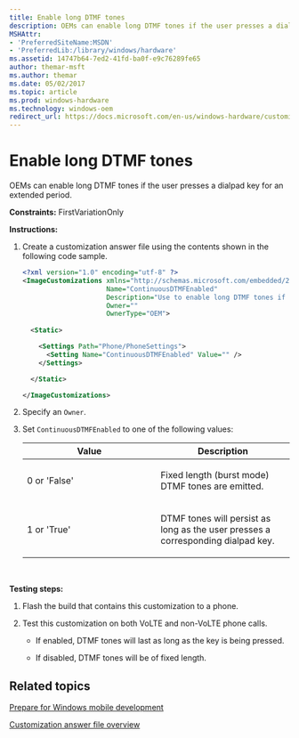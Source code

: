 ```yaml
---
title: Enable long DTMF tones
description: OEMs can enable long DTMF tones if the user presses a dialpad key for an extended period.
MSHAttr:
- 'PreferredSiteName:MSDN'
- 'PreferredLib:/library/windows/hardware'
ms.assetid: 14747b64-7ed2-41fd-ba0f-e9c76289fe65
author: themar-msft
ms.author: themar
ms.date: 05/02/2017
ms.topic: article
ms.prod: windows-hardware
ms.technology: windows-oem
redirect_url: https://docs.microsoft.com/en-us/windows-hardware/customize/mobile/mcsf/dtmf-tones
---
```


# Enable long DTMF tones


OEMs can enable long DTMF tones if the user presses a dialpad key for an extended period.

<a href="" id="constraints---firstvariationonly"></a>**Constraints:** FirstVariationOnly  

<a href="" id="instructions-"></a>**Instructions:**  
1.  Create a customization answer file using the contents shown in the following code sample.

    ```XML
    <?xml version="1.0" encoding="utf-8" ?>  
    <ImageCustomizations xmlns="http://schemas.microsoft.com/embedded/2004/10/ImageUpdate"  
                         Name="ContinuousDTMFEnabled"  
                         Description="Use to enable long DTMF tones if the user presses a dialpad key for an extended period."  
                         Owner=""  
                         OwnerType="OEM"> 
      
      <Static>  

        <Settings Path="Phone/PhoneSettings"> 
          <Setting Name="ContinuousDTMFEnabled" Value="" />
        </Settings>  

      </Static>

    </ImageCustomizations>
    ```

2.  Specify an `Owner`.

3.  Set `ContinuousDTMFEnabled` to one of the following values:

    <table>
    <colgroup>
    <col width="50%" />
    <col width="50%" />
    </colgroup>
    <thead>
    <tr class="header">
    <th>Value</th>
    <th>Description</th>
    </tr>
    </thead>
    <tbody>
    <tr class="odd">
    <td><p>0 or 'False'</p></td>
    <td><p>Fixed length (burst mode) DTMF tones are emitted.</p></td>
    </tr>
    <tr class="even">
    <td><p>1 or 'True'</p></td>
    <td><p>DTMF tones will persist as long as the user presses a corresponding dialpad key.</p></td>
    </tr>
    </tbody>
    </table>

     

<a href="" id="testing-steps-"></a>**Testing steps:**  
1.  Flash the build that contains this customization to a phone.

2.  Test this customization on both VoLTE and non-VoLTE phone calls.

    -   If enabled, DTMF tones will last as long as the key is being pressed.

    -   If disabled, DTMF tones will be of fixed length.

## Related topics

[Prepare for Windows mobile development](https://docs.microsoft.com/en-us/windows-hardware/manufacture/mobile/preparing-for-windows-mobile-development)

[Customization answer file overview](https://docs.microsoft.com/en-us/windows-hardware/customize/mobile/mcsf/customization-answer-file)
